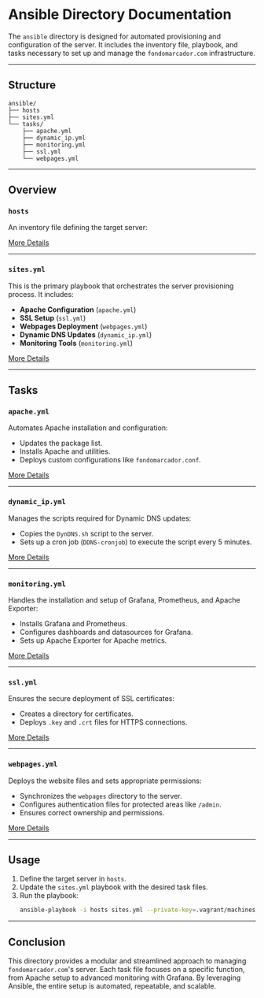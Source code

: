 # Ansible Directory Documentation

The `ansible` directory is designed for automated provisioning and configuration of the server. It includes the inventory file, playbook, and tasks necessary to set up and manage the `fondomarcador.com` infrastructure.

---

## Structure

```plaintext
ansible/
├── hosts
├── sites.yml
└── tasks/
    ├── apache.yml
    ├── dynamic_ip.yml
    ├── monitoring.yml
    ├── ssl.yml
    └── webpages.yml
```

---

## Overview

### `hosts`
An inventory file defining the target server:

[More Details](./hosts)

---

### `sites.yml`
This is the primary playbook that orchestrates the server provisioning process. It includes:
- **Apache Configuration** (`apache.yml`)
- **SSL Setup** (`ssl.yml`)
- **Webpages Deployment** (`webpages.yml`)
- **Dynamic DNS Updates** (`dynamic_ip.yml`)
- **Monitoring Tools** (`monitoring.yml`)

[More Details](./sites.yml)

---

## Tasks

### `apache.yml`
Automates Apache installation and configuration:
- Updates the package list.
- Installs Apache and utilities.
- Deploys custom configurations like `fondomarcador.conf`.

[More Details](./tasks/apache.yml)

---

### `dynamic_ip.yml`
Manages the scripts required for Dynamic DNS updates:
- Copies the `DynDNS.sh` script to the server.
- Sets up a cron job (`DDNS-cronjob`) to execute the script every 5 minutes.

[More Details](./tasks/dynamic_ip.yml)

---

### `monitoring.yml`
Handles the installation and setup of Grafana, Prometheus, and Apache Exporter:
- Installs Grafana and Prometheus.
- Configures dashboards and datasources for Grafana.
- Sets up Apache Exporter for Apache metrics.

[More Details](./tasks/monitoring.yml)

---

### `ssl.yml`
Ensures the secure deployment of SSL certificates:
- Creates a directory for certificates.
- Deploys `.key` and `.crt` files for HTTPS connections.

[More Details](./tasks/ssl.yml)

---

### `webpages.yml`
Deploys the website files and sets appropriate permissions:
- Synchronizes the `webpages` directory to the server.
- Configures authentication files for protected areas like `/admin`.
- Ensures correct ownership and permissions.

[More Details](./tasks/webpages.yml)

---

## Usage

1. Define the target server in `hosts`.
2. Update the `sites.yml` playbook with the desired task files.
3. Run the playbook:
   ```bash
   ansible-playbook -i hosts sites.yml --private-key=.vagrant/machines/server/virtualbox/private_key 
   ```

---

## Conclusion

This directory provides a modular and streamlined approach to managing `fondomarcador.com`'s server. Each task file focuses on a specific function, from Apache setup to advanced monitoring with Grafana. By leveraging Ansible, the entire setup is automated, repeatable, and scalable.
